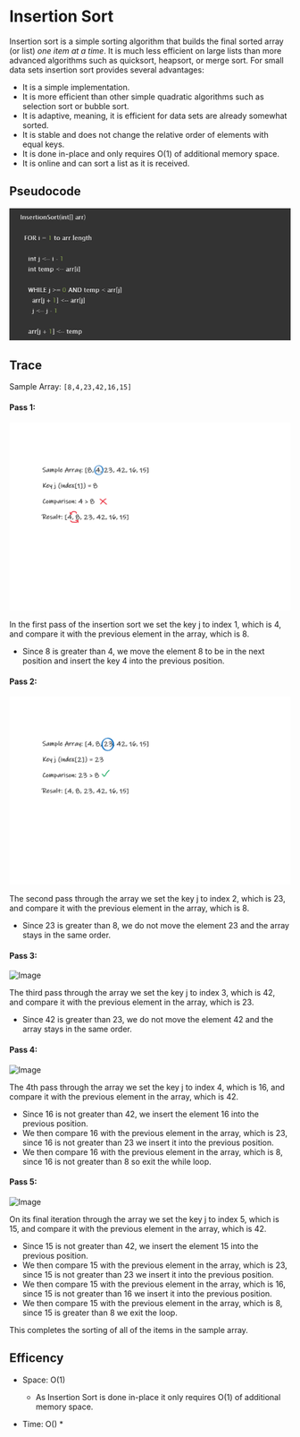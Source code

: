 # Insertion Sort

Insertion sort is a simple sorting algorithm that builds the final sorted array (or list) *one item at a time*. It is much less efficient on large lists than more advanced algorithms such as quicksort, heapsort, or merge sort. For small data sets insertion sort provides several advantages: 
* It is a simple implementation. 
* It is more efficient than other simple quadratic algorithms such as selection sort or bubble sort. 
* It is adaptive, meaning, it is efficient for data sets are already somewhat sorted.
* It is stable and does not change the relative order of elements with equal keys.
* It is done in-place and only requires O(1) of additional memory space.
* It is online and can sort a list as it is received.

## Pseudocode

![PseudocodeImage](https://github.com/NaamaBarIlan/data-structures-and-algorithms/blob/master/Assets/CC-26-Pseudo.png)

## Trace

Sample Array: `[8,4,23,42,16,15]`

#### Pass 1:
![Image](https://github.com/NaamaBarIlan/data-structures-and-algorithms/blob/master/Assets/CC26-Pass1.png)

In the first pass of the insertion sort we set the key j to index 1, which is 4, and compare it with the previous element in the array, which is 8. 

- Since 8 is greater than 4, we move the element 8 to be in the next position and insert the key 4 into the previous position.

#### Pass 2:
![Image](https://github.com/NaamaBarIlan/data-structures-and-algorithms/blob/master/Assets/CC26-Pass2.png)

The second pass through the array we set the key j to index 2, which is 23, and compare it with the previous element in the array, which is 8. 

- Since 23 is greater than 8, we do not move the element 23 and the array stays in the same order. 

#### Pass 3:
![Image]()

The third pass through the array we set the key j to index 3, which is 42, and compare it with the previous element in the array, which is 23. 

- Since 42 is greater than 23, we do not move the element 42 and the array stays in the same order.

#### Pass 4:
![Image]()

The 4th pass through the array we set the key j to index 4, which is 16, and compare it with the previous element in the array, which is 42. 

- Since 16 is not greater than 42, we insert the element 16 into the previous position. 
- We then compare 16 with the previous element in the array, which is 23, since 16 is not greater than 23 we insert it into the previous position. 
- We then compare 16 with the previous element in the array, which is 8, since 16 is not greater than 8 so exit the while loop. 

#### Pass 5:
![Image]()

On its final iteration through the array we set the key j to index 5, which is 15, and compare it with the previous element in the array, which is 42.

- Since 15 is not greater than 42, we insert the element 15 into the previous position.
- We then compare 15 with the previous element in the array, which is 23, since 15 is not greater than 23 we insert it into the previous position.
- We then compare 15 with the previous element in the array, which is 16, since 15 is not greater than 16 we insert it into the previous position.
- We then compare 15 with the previous element in the array, which is 8, since 15 is greater than 8 we exit the loop. 

This completes the sorting of all of the items in the sample array. 


## Efficency
  * Space: O(1)
    * As Insertion Sort is done in-place it only requires O(1) of additional memory space.
  
  * Time: O()
    * 

